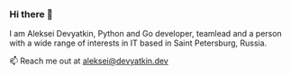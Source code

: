 ### Hi there 👋
I am Aleksei Devyatkin, Python and Go developer, teamlead and a person with a wide range of interests in IT based in Saint Petersburg, Russia.

📫 Reach me out at aleksei@devyatkin.dev
